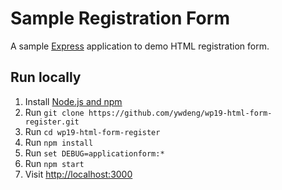 # Sample Registration Form

A sample [Express](http://expressjs.com/) application to demo HTML registration form.

## Run locally

1. Install [Node.js and npm](https://nodejs.org/)
1. Run `git clone https://github.com/ywdeng/wp19-html-form-register.git`
1. Run `cd wp19-html-form-register`
1. Run `npm install`
1. Run `set DEBUG=applicationform:*`
1. Run `npm start`
1. Visit [http://localhost:3000](http://localhost:3000)


